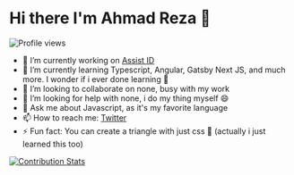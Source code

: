 # Hi there I'm Ahmad Reza 👋
![Profile views](https://gpvc.arturio.dev/ahmad-reza619)  

<!--
**ahmad-reza619/ahmad-reza619** is a ✨ _special_ ✨ repository because its `README.md` (this file) appears on your GitHub profile.

Here are some ideas to get you started:
-->
- 🔭 I’m currently working on [Assist ID](https://assist.id)
- 🌱 I’m currently learning Typescript, Angular, Gatsby Next JS, and much more. I wonder if i ever done learning :thinking:
- 👯 I’m looking to collaborate on none, busy with my work
- 🤔 I’m looking for help with none, i do my thing myself :smile:
- 💬 Ask me about Javascript, as it's my favorite language
- 📫 How to reach me: [Twitter](https://twitter.com/HungryDev1)
- ⚡ Fun fact: You can create a triangle with just css :eyes: (actually i just learned this too)

[![Contribution Stats](https://github-contribution-stats.vercel.app/api/?username=ahmad-reza619)](https://github.com/LordDashMe/github-contribution-stats/)
